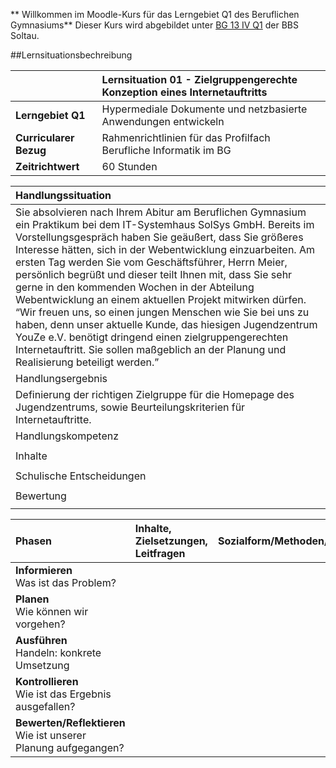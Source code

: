 <style>
    table {
        width: 100%;
    }
</style>
<!--include-start-->

** Willkommen im Moodle-Kurs für das Lerngebiet Q1 des Beruflichen Gymnasiums**
Dieser Kurs wird abgebildet unter <a href="https://moodle.bbssoltau.de/course/view.php?id=18" target="_blank">BG 13 IV Q1</a> der BBS Soltau.


##Lernsituationsbechreibung

|   | Lernsituation 01 - Zielgruppengerechte Konzeption eines Internetauftritts|
|:------------------ |:-----------------------------------------------------------------|
| **Lerngebiet Q1**      | Hypermediale Dokumente und netzbasierte Anwendungen entwickeln	|
| **Curricularer Bezug** | Rahmenrichtlinien für das Profilfach Berufliche Informatik im BG	|
| **Zeitrichtwert**      | 60 Stunden 														|

| Handlungssituation  																	|
|:--------------------------------------------------------------------------------------|
| Sie absolvieren nach Ihrem Abitur am Beruflichen Gymnasium ein Praktikum bei dem IT-Systemhaus SolSys GmbH. Bereits im Vorstellungsgespräch haben Sie geäußert, dass Sie größeres Interesse hätten, sich in der Webentwicklung einzuarbeiten. Am ersten Tag werden Sie vom Geschäftsführer, Herrn Meier, persönlich begrüßt und dieser teilt Ihnen mit, dass Sie sehr gerne in den kommenden Wochen in der Abteilung Webentwicklung an einem aktuellen Projekt mitwirken dürfen. “Wir freuen uns, so einen jungen Menschen wie Sie bei uns zu haben, denn unser aktuelle Kunde, das hiesigen Jugendzentrum YouZe e.V. benötigt dringend einen zielgruppengerechten Internetauftritt. Sie sollen maßgeblich an der Planung und Realisierung beteiligt werden.”   																				|
| Handlungsergebnis  																	|
| Definierung der richtigen Zielgruppe für die Homepage des Jugendzentrums, sowie Beurteilungskriterien für Internetauftritte. |
| Handlungskompetenz |
|  |
|Inhalte|
| |
|Schulische Entscheidungen |
| |
|Bewertung |
| |

| Phasen  | Inhalte, Zielsetzungen, Leitfragen| Sozialform/Methoden/Medien | Umsetzung im DU | Zeit |
|:------- |:----------------------------------|:---------------------------|:----------------|:-----|
|**Informieren**<br>Was ist das Problem? | | | | |
|**Planen**<br>Wie können wir vorgehen? | | | | |
|**Ausführen**<br>Handeln: konkrete Umsetzung | | | | |
|**Kontrollieren**<br>Wie ist das Ergebnis ausgefallen? | | | | |
|**Bewerten/Reflektieren**<br>Wie ist unserer Planung aufgegangen? | | | | |

<!--include-ende-->
